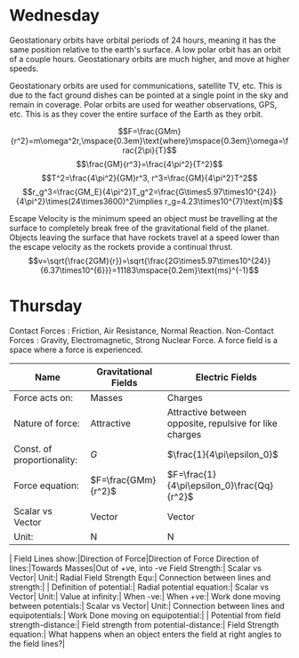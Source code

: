 # Wednesday

Geostationary orbits have orbital periods of 24 hours, meaning it has the same position relative to the earth's surface. A low polar orbit has an orbit of a couple hours. Geostationary orbits are much higher, and move at higher speeds.

Geostationary orbits are used for communications, satellite TV, etc. This is due to the fact ground dishes can be pointed at a single point in the sky and remain in coverage. Polar orbits are used for weather observations, GPS, etc. This is as they cover the entire surface of the Earth as they orbit.

$$F=\frac{GMm}{r^2}=m\omega^2r,\mspace{0.3em}\text{where}\mspace{0.3em}\omega=\frac{2\pi}{T}$$
$$\frac{GM}{r^3}=\frac{4\pi^2}{T^2}$$
$$T^2=\frac{4\pi^2}{GM}r^3, r^3=\frac{GM}{4\pi^2}T^2$$
$$r_g^3=\frac{GM_E}{4\pi^2}T_g^2=\frac{G\times5.97\times10^{24}}{4\pi^2}\times(24\times3600)^2\implies r_g=4.23\times10^{7}\text{m}$$

Escape Velocity is the minimum speed an object must be travelling at the surface to completely break free of the gravitational field of the planet.
Objects leaving the surface that have rockets travel at a speed lower than the escape velocity as the rockets provide a continual thrust.
$$v=\sqrt{\frac{2GM}{r}}=\sqrt{\frac{2G\times5.97\times10^{24}}{6.37\times10^{6}}}=11183\mspace{0.2em}\text{ms}^{-1}$$

# Thursday 

Contact Forces : Friction, Air Resistance, Normal Reaction.
Non-Contact Forces : Gravity, Electromagnetic, Strong Nuclear Force.
A force field is a space where a force is experienced.

Name|Gravitational Fields|Electric Fields
---|---|---
Force acts on:|Masses|Charges
Nature of force:|Attractive|Attractive between opposite, repulsive for like charges
Const. of proportionality:|$G$|$\frac{1}{4\pi\epsilon_0}$
Force equation:|$F=\frac{GMm}{r^2}$|$F=\frac{1}{4\pi\epsilon_0}\frac{Qq}{r^2}$
Scalar vs Vector|Vector|Vector
Unit:|N|N
 |
Field Lines show:|Direction of Force|Direction of Force
Direction of lines:|Towards Masses|Out of +ve, into -ve
Field Strength:|
Scalar vs Vector|
Unit:|
Radial Field Strength Equ:|
Connection between lines and strength:|
 |
Definition of potential:|
Radial potential equation:|
Scalar vs Vector|
Unit:|
Value at infinity:|
When -ve:|
When +ve:|
Work done moving between potentials:|
Scalar vs Vector|
Unit:|
Connection between lines and equipotentials:|
Work Done moving on equipotential:|
 |
Potential from field strength-distance:|
Field strength from potential-distance:|
Field Strength equation:|
What happens when an object enters the field at right angles to the field lines?|
